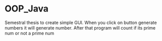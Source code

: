 # OOP_Java
Semestral thesis to create simple GUI. When you click on button generate numbers it will generate number. After that program will count if its prime num or not a prime num
